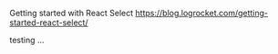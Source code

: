 Getting started with React Select
https://blog.logrocket.com/getting-started-react-select/

testing ...
